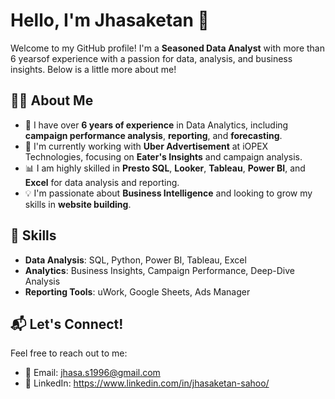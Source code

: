 # Hello, I'm Jhasaketan 👋

Welcome to my GitHub profile! I'm a **Seasoned Data Analyst** with more than 6 yearsof experience with a passion for data, analysis, and business insights. Below is a little more about me!

## 👨‍💻 About Me

- 💼 I have over **6 years of experience** in Data Analytics, including **campaign performance analysis**, **reporting**, and **forecasting**.
- 🚀 I'm currently working with **Uber Advertisement** at iOPEX Technologies, focusing on **Eater's Insights** and campaign analysis.
- 📊 I am highly skilled in **Presto SQL**, **Looker**, **Tableau**, **Power BI**, and **Excel** for data analysis and reporting.
- 💡 I'm passionate about **Business Intelligence** and looking to grow my skills in **website building**.

## 🚀 Skills

- **Data Analysis**: SQL, Python, Power BI, Tableau, Excel
- **Analytics**: Business Insights, Campaign Performance, Deep-Dive Analysis
- **Reporting Tools**: uWork, Google Sheets, Ads Manager

## 📬 Let's Connect!

Feel free to reach out to me:
- 📧 Email: jhasa.s1996@gmail.com
- 🔗 LinkedIn: https://www.linkedin.com/in/jhasaketan-sahoo/
